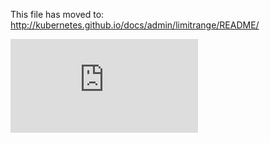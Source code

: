 <!-- BEGIN MUNGE: UNVERSIONED_WARNING -->


<!-- END MUNGE: UNVERSIONED_WARNING -->

This file has moved to: http://kubernetes.github.io/docs/admin/limitrange/README/




<!-- BEGIN MUNGE: IS_VERSIONED -->
<!-- TAG IS_VERSIONED -->
<!-- END MUNGE: IS_VERSIONED -->


<!-- BEGIN MUNGE: GENERATED_ANALYTICS -->
[![Analytics](https://kubernetes-site.appspot.com/UA-36037335-10/GitHub/docs/admin/limitrange/README.md?pixel)]()
<!-- END MUNGE: GENERATED_ANALYTICS -->
